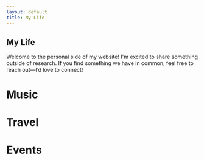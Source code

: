 ```yaml
---
layout: default
title: My Life
---
```

## My Life
Welcome to the personal side of my website! I'm excited to share something outside of research. If you find something we have in common, feel free to reach out—I’d love to connect!

# Music


# Travel


# Events
